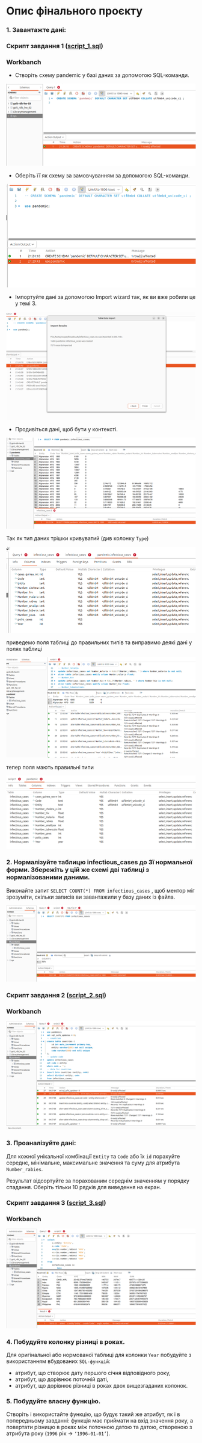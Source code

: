 # Опис фінального проєкту

### 1. Завантажте дані:

### Скрипт завдання 1 ([script_1.sql](./script_1.sql))

### Workbanch

- Створіть схему pandemic у базі даних за допомогою SQL-команди.

![task1_1](./imgs/task1_1.png)

- Оберіть її як схему за замовчуванням за допомогою SQL-команди.

![task1_2](./imgs/task1_2.png)

- Імпортуйте дані за допомогою Import wizard так, як ви вже робили це у темі 3.

![task1_3](./imgs/task1_3.png)

- Продивіться дані, щоб бути у контексті.

![task1_4](./imgs/task1_4.png)

Так як тип даних трішки кривуватий (див колонку `Type`)

![task1_5](./imgs/task1_5.png)

приведемо поля таблиці до правильних типів та виправимо деякі дані у полях таблиці

![task1_6](./imgs/task1_6.png)

тепер поля мають правильні типи

![task1_7](./imgs/task1_7.png)

### 2. Нормалізуйте таблицю infectious_cases до 3ї нормальної форми. Збережіть у цій же схемі дві таблиці з нормалізованими даними.

Виконайте запит `SELECT COUNT(*) FROM infectious_cases` , щоб ментор міг зрозуміти, скільки записів ви завантажили у базу даних із файла.

![task2_1](./imgs/task2_1.png)

### Скрипт завдання 2 ([script_2.sql](./script_2.sql))

### Workbanch

![task2_2](./imgs/task2_2.png)

### 3. Проаналізуйте дані:

Для кожної унікальної комбінації `Entity` та `Code` або їх `id` порахуйте середнє, мінімальне, максимальне значення та суму для атрибута `Number_rabies`.

Результат відсортуйте за порахованим середнім значенням у порядку спадання.
Оберіть тільки 10 рядків для виведення на екран.

### Скрипт завдання 3 ([script_3.sql](./script_3.sql))

### Workbanch

![task3](./imgs/task3.png)

### 4. Побудуйте колонку різниці в роках.

Для оригінальної або нормованої таблиці для колонки `Year` побудуйте з використанням вбудованих `SQL-функцій`:

- атрибут, що створює дату першого січня відповідного року,
- атрибут, що дорівнює поточній даті,
- атрибут, що дорівнює різниці в роках двох вищезгаданих колонок.

### 5. Побудуйте власну функцію.

Створіть і використайте функцію, що будує такий же атрибут, як і в попередньому завданні: функція має приймати на вхід значення року, а повертати різницю в роках між поточною датою та датою, створеною з атрибута року (`1996` рік → `‘1996-01-01’`).
